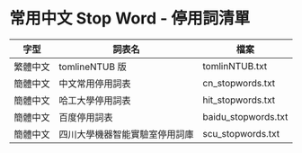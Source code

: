 # 常用中文 Stop Word - 停用詞清單

| 字型|詞表名 |檔案 |
| - | - | - |
| 繁體中文| tomlineNTUB 版 | tomlinNTUB\.txt |
| 簡體中文| 中文常用停用詞表 | cn\_stopwords.txt  |
| 簡體中文| 哈工大學停用詞表 | hit\_stopwords.txt  |
| 簡體中文| 百度停用詞表 | baidu\_stopwords.txt |
| 簡體中文| 四川大學機器智能實驗室停用詞庫 | scu\_stopwords.txt |
